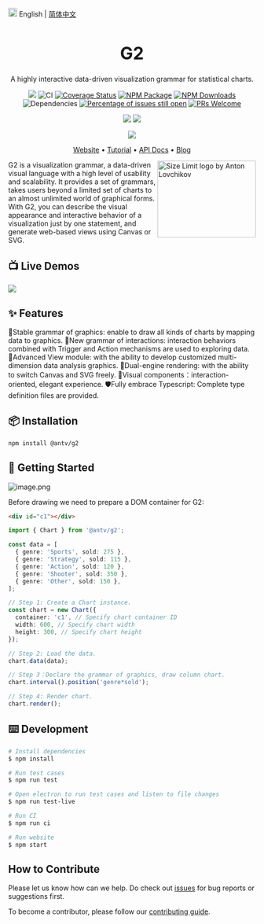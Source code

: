 <img src="https://gw.alipayobjects.com/zos/antfincdn/R8sN%24GNdh6/language.svg" width="18"> English | [简体中文](./README.zh-CN.md)

<h1 align="center" style="font-size: 2.5em;">
<b>G2</b>
</h1>

<div align="center">

A highly interactive data-driven visualization grammar for statistical charts.

[![](https://img.shields.io/travis/antvis/g2.svg)](https://travis-ci.org/antvis/g2) ![CI](https://github.com/antvis/G2/workflows/CI/badge.svg) [![Coverage Status](https://coveralls.io/repos/github/antvis/G2/badge.svg?branch=master)](https://coveralls.io/github/antvis/G2?branch=master) [![NPM Package](https://img.shields.io/npm/v/@antv/g2.svg)](https://www.npmjs.com/package/@antv/g2) [![NPM Downloads](http://img.shields.io/npm/dm/@antv/g2.svg)](https://npmjs.org/package/@antv/g2) ![Dependencies](https://img.shields.io/badge/dependencies-up%20to%20date-brightgreen.svg) [![Percentage of issues still open](http://isitmaintained.com/badge/open/antvis/g2.svg)](http://isitmaintained.com/project/antvis/g2 'Percentage of issues still open') [![PRs Welcome](https://img.shields.io/badge/PRs-welcome-brightgreen.svg?style=shields)](https://github.com/antvis/g2/pulls)

![](https://img.shields.io/badge/language-TypeScript-red.svg) ![](https://img.shields.io/badge/license-MIT-000000.svg)

[![](https://img.shields.io/twitter/follow/AntV_Alipay.svg?label=AntV&style=social)](https://twitter.com/AntV_Alipay)

</div>

<p align="center">
  <a href="https://g2.antv.vision/en">Website</a> •
  <a href="https://g2.antv.vision/en/docs/manual/about-g2">Tutorial</a> •
  <a href="https://g2.antv.vision/en/docs/api/g2">API Docs</a> •
  <a href="https://www.yuque.com/antv">Blog</a>

</p>

<img src="https://gw.alipayobjects.com/zos/basement_prod/4e9b4e74-1206-4946-9c8d-ecbd34db7c78.svg" align="right"
     title="Size Limit logo by Anton Lovchikov" width="200" height="155.68">

G2 is a visualization grammar, a data-driven visual language with a high level of usability and scalability. It provides a set of grammars, takes users beyond a limited set of charts to an almost unlimited world of graphical forms. With G2, you can describe the visual appearance and interactive behavior of a visualization just by one statement, and generate web-based views using Canvas or SVG.

## 📺 Live Demos

<a href="https://g2.antv.vision/en/examples/gallery"><img src="https://gw.alipayobjects.com/mdn/rms_f5c722/afts/img/A*CjYZQ7fS5qcAAAAAAAAAAABkARQnAQ" /></a>

## ✨ Features

💯Stable grammar of graphics: enable to draw all kinds of charts by mapping data to graphics.
🤩New grammar of interactions: interaction behaviors combined with Trigger and Action mechanisms are used to exploring data.
🦍Advanced View module: with the ability to develop customized multi-dimension data analysis graphics.
👬Dual-engine rendering: with the ability to switch Canvas and SVG freely.
💄Visual components：interaction-oriented, elegant experience.
🛡Fully embrace Typescript: Complete type definition files are provided.

## 📦 Installation

```bash
npm install @antv/g2
```

## 🔨 Getting Started

![image.png](https://gw.alipayobjects.com/mdn/rms_2274c3/afts/img/A*8qbLQb7A0loAAAAAAAAAAABkARQnAQ)

Before drawing we need to prepare a DOM container for G2:

```html
<div id="c1"></div>
```

```ts
import { Chart } from '@antv/g2';

const data = [
  { genre: 'Sports', sold: 275 },
  { genre: 'Strategy', sold: 115 },
  { genre: 'Action', sold: 120 },
  { genre: 'Shooter', sold: 350 },
  { genre: 'Other', sold: 150 },
];

// Step 1: Create a Chart instance.
const chart = new Chart({
  container: 'c1', // Specify chart container ID
  width: 600, // Specify chart width
  height: 300, // Specify chart height
});

// Step 2: Load the data.
chart.data(data);

// Step 3：Declare the grammar of graphics, draw column chart.
chart.interval().position('genre*sold');

// Step 4: Render chart.
chart.render();
```

## ⌨️ Development

```bash
# Install dependencies
$ npm install

# Run test cases
$ npm run test

# Open electron to run test cases and listen to file changes
$ npm run test-live

# Run CI
$ npm run ci

# Run website
$ npm start
```

## How to Contribute

Please let us know how can we help. Do check out [issues](https://github.com/antvis/g2/issues) for bug reports or suggestions first.

To become a contributor, please follow our [contributing guide](https://github.com/antvis/g2/blob/master/CONTRIBUTING.md).
